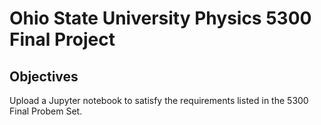 # Ohio State University Physics 5300 Final Project

## Objectives
Upload a Jupyter notebook to satisfy the requirements listed in the 5300 Final Probem Set.
